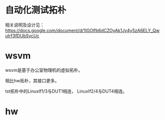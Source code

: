 # 自动化测试拓朴

相关说明及设计见：https://docs.google.com/document/d/1lGOlfb6dCZOyAk1Jy4y5zA6ELY_Qwutrf3fDUbSycUc

# wsvm

wsvm是基于办公室物理机的虚拟拓朴。

相比hw拓朴，其接口更多。

tst拓朴中的LinuxIf1/3与DUT1相连， LinuxIf2/4与DUT4相连。

# hw
